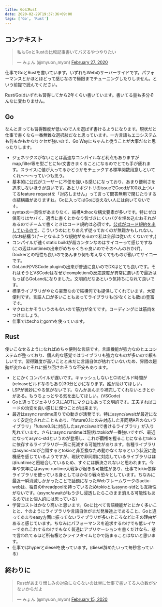 ```yaml
---
title: GoとRust
date: 2020-02-29T19:37:36+09:00
tags: ['Go', 'Rust']
---
```


## コンテキスト

<blockquote class="twitter-tweet"><p lang="ja" dir="ltr">私もGoとRustの比較記事書いてバズるやつやりたい</p>&mdash; みょん (@myuon_myon) <a href="https://twitter.com/myuon_myon/status/1232892753438052352?ref_src=twsrc%5Etfw">February 27, 2020</a></blockquote> <script async src="https://platform.twitter.com/widgets.js" charset="utf-8"></script>


仕事でGoとRustを書いています。いずれもWebのサーバーサイドです。パフォーマンスとかほとほどって感じなので極限までチューニングしたりしません。という前提で読んでください。

Rust/Goはいずれも習得してから2年くらい書いています。書いてる量も多分そんなに変わりません。

## Go

なんと言っても習得難度が低いので人を選ばず書けるようになります。現状だと仕事で書くなら一番無難な選択肢だなと思っています。一方言語もエコシステムも何もかもかなりクセが強いので、Go Wayにちゃんと従うことが大事だなと思ったりします。

- ジェネリクスがないことは高速なコンパイルなど利点もありますがmap,filter等を型ごとにfor文書きまくることになるのでとても手が疲れます。スライスに値が入ってるかどうかをチェックする標準関数用意しといてくれ〜〜〜っていつも思う。
- 基本的に公式がユーザーに不便を強いる感じになっており、あまり便利さを追求しないほうが良いです。あとリポジトリのissueでGoodが100以上ついてるfeature requestを「対応しません」って言って問答無用で閉じたりするの結構趣がありますね。Goに入ってはGoに従えない人には向いてないです。
- syntaxの一貫性があまりなく、結構Adhocな構文要素が多いです。特にゼロ値周りはヤバく、適当に書くとかなり気づきにくいバグを埋め込むおそれがあるのでチームで書くときはコード規約は必須です。[公式がコード規約を出しているので](https://github.com/golang/go/wiki/CodeReviewComments)、こういうのにとりあえず従っておくのが無難かもしれない。(なお結構うげーとなるような規約があるので私は全部は従いたくないです。)
- コンパイルが速くstatic buildが超カンタンなのはサイコーって感じですね(この辺はruntimeの出来がめちゃくちゃ良いのでそのへんのおかげ)。Dockerとの相性も良いのであんまり何も考えなくてもものが動いてサイコーです。
- GoLandやVSCode pluginの出来が普通に良いのでDXはとても良いです。それはそうとVSCodeはなぜかcompletionの反応速度が異常に悪いので最近はもっぱらGoLandになりました。文明的だなあという気持ちになれて良いです。
- 標準ライブラリがやたら豪華なので結構何でも提供してくれています。大変便利です。言語人口が多いこともあってライブラリも(少なくとも数は)豊富です。
- マクロとかそういうのもないので筋力が全てです。コーディングには筋肉をつけましょう。
- 仕事ではechoとgormを使っています。

## Rust

使いこなせるようになればめちゃ便利な言語です。言語機能が強力なのとエコシステムが整っており、個人的な感覚ではライブラリも強力なものが多いので頼もしいです。習得難度が高いことと未だに言語自体が枯れていないため、界隈の趨勢が変わるとそれに振り回されそうな不安もあります。

- とにかくコンパイルが遅いです。キャッシュしないとCIのビルド時間が(releaseビルドなのもあり)30分とかになります。誰か助けてほしい。
- LSPが微妙にやる気がないです。なんかあんまり補完してくれないときとかがある。もうちょっとやる気を出してほしい。(VSCode)
- Goと違ってジェネリクスにADTにマクロもあって文明的です。工夫すればコードの治安を良い感じに保つことが出来ます。
- 最近はasync runtime周りでの動きが活発です。特にasync/awaitが最近になって安定化されたこともあり、「future0.1にのみ対応した非同期APIのないライブラリ」「future0.3に対応したasync/awaitで書けるライブラリ」が入り乱れています。さらにasync runtimeは現状はtokioが一番強いですが、最近になってasync-stdというのが登場し、これが覇権を握ることになるとtokioに依存するライブラリが一斉に死滅する可能性があります。各種ライブラリはasync-stdが台頭するとtokioと非互換なため動かなくなるという状況に危機感を感じているようですが、現状で非同期に対応しているライブラリはほぼruntimeと密結合しているため、すぐには解決されないと思われます。今年や来年にはasync runtime大戦争が起きる可能性があり、仕事でtokio依存ライブラリを使っている身としてはかなり戦々恐々としています。ちなみに最近一瞬消滅しかかったことで話題になったWebフレームワークのactix-webは、独自のthreadpoolを持っているためtokioともasync-stdとも互換性がないです。(async/awaitがもう少し浸透したらこのまま消える可能性もあるのではと個人的には思っている)
- 学習コストはかなり高いと思います。Goに比べて言語機能がとにかく多いことと、↑のようにライブラリや言語自体がまだ発展途上であること、Goと違ってあまりeasy方面に振ってないライブラリが多いところなどにその理由があると感じています。ちなみにパフォーマンスを追求するわけでも低レイヤーであれこれするわけでもなく普通にアプリケーションを書くだけなら、巷で言われてるほど所有権とかライフタイムとかで詰まることはないと思います。
- 仕事ではhyperとdieselを使っています。(diesel辞めたいって毎秒言っている)

## 終わりに

<blockquote class="twitter-tweet"><p lang="ja" dir="ltr">Rustがあまり憎しみの対象にならないのは単に仕事で書いてる人の数が少ないからだよ</p>&mdash; みょん (@myuon_myon) <a href="https://twitter.com/myuon_myon/status/1228615502789898241?ref_src=twsrc%5Etfw">February 15, 2020</a></blockquote> <script async src="https://platform.twitter.com/widgets.js" charset="utf-8"></script>
